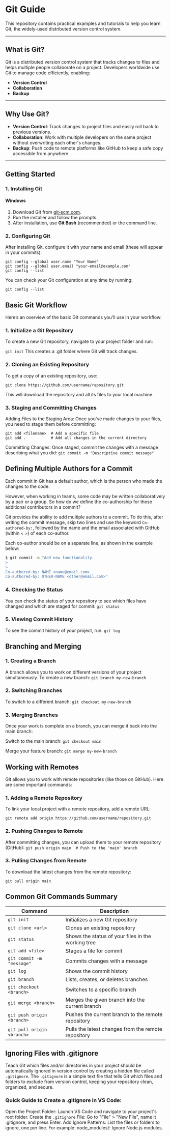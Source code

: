 # Git Guide

This repository contains practical examples and tutorials to help you learn Git, the widely-used distributed version control system.

---

## What is Git?

Git is a distributed version control system that tracks changes to files and helps multiple people collaborate on a project. Developers worldwide use Git to manage code efficiently, enabling:

- **Version Control**
- **Collaboration**
- **Backup**

---

## Why Use Git?

- **Version Control**: Track changes to project files and easily roll back to previous versions.  
- **Collaboration**: Work with multiple developers on the same project without overwriting each other's changes.  
- **Backup**: Push code to remote platforms like GitHub to keep a safe copy accessible from anywhere.  

---

## Getting Started

### 1. Installing Git

#### Windows
1. Download Git from [git-scm.com](https://git-scm.com/download/win).  
2. Run the installer and follow the prompts.  
3. After installation, use **Git Bash** (recommended) or the command line.

### 2. Configuring Git
After installing Git, configure it with your name and email (these will appear in your commits):
```
git config --global user.name "Your Name"
git config --global user.email "your-email@example.com"
git config --list
```

You can check your Git configuration at any time by running:
```
git config --list
```

## Basic Git Workflow 
Here’s an overview of the basic Git commands you'll use in your workflow:

### 1. Initialize a Git Repository
To create a new Git repository, navigate to your project folder and run:

```git init```
This creates a .git folder where Git will track changes.

### 2. Cloning an Existing Repository
To get a copy of an existing repository, use:

```git clone https://github.com/username/repository.git```

This will download the repository and all its files to your local machine.

### 3. Staging and Committing Changes
Adding Files to the Staging Area:
Once you've made changes to your files, you need to stage them before committing:
```
git add <filename>  # Add a specific file
git add .           # Add all changes in the current directory
```

Committing Changes:
Once staged, commit the changes with a message describing what you did:
```git commit -m "Descriptive commit message"```

## Defining Multiple Authors for a Commit

Each commit in Git has a default author, which is the person who made the changes to the code.

However, when working in teams, some code may be written collaboratively by a pair or a group. So how do we define the co-authorship for these additional contributors in a commit?

Git provides the ability to add multiple authors to a commit. To do this, after writing the commit message, skip two lines and use the keyword `Co-authored-by:`, followed by the name and the email associated with GitHub (within `< >`) of each co-author.

Each co-author should be on a separate line, as shown in the example below:

```bash
$ git commit -m "Add new functionality.
>
>
Co-authored-by: NAME <name@email.com>
Co-authored-by: OTHER-NAME <other@email.com>"
```
### 4. Checking the Status
You can check the status of your repository to see which files have changed and which are staged for commit:
```git status```

### 5. Viewing Commit History
To see the commit history of your project, run:
```git log```

## Branching and Merging
### 1. Creating a Branch
A branch allows you to work on different versions of your project simultaneously. To create a new branch:
```git branch my-new-branch```

### 2. Switching Branches
To switch to a different branch:
```git checkout my-new-branch```

### 3. Merging Branches
Once your work is complete on a branch, you can merge it back into the main branch:

Switch to the main branch:
```git checkout main```

Merge your feature branch:
```git merge my-new-branch```

## Working with Remotes
Git allows you to work with remote repositories (like those on GitHub). Here are some important commands:

### 1. Adding a Remote Repository
To link your local project with a remote repository, add a remote URL:

```git remote add origin https://github.com/username/repository.git```

### 2. Pushing Changes to Remote
After committing changes, you can upload them to your remote repository (GitHub):
```git push origin main  # Push to the 'main' branch ```

### 3. Pulling Changes from Remote
To download the latest changes from the remote repository:

```git pull origin main```

## Common Git Commands Summary

| Command                      | Description                                        |
|------------------------------|----------------------------------------------------|
| `git init`                   | Initializes a new Git repository                   |
| `git clone <url>`            | Clones an existing repository                      |
| `git status`                 | Shows the status of your files in the working tree |
| `git add <file>`             | Stages a file for commit                           |
| `git commit -m "message"`    | Commits changes with a message                     |
| `git log`                    | Shows the commit history                           |
| `git branch`                 | Lists, creates, or deletes branches                |
| `git checkout <branch>`      | Switches to a specific branch                      |
| `git merge <branch>`         | Merges the given branch into the current branch    |
| `git push origin <branch>`   | Pushes the current branch to the remote repository |
| `git pull origin <branch>`   | Pulls the latest changes from the remote repository|

## Ignoring Files with .gitignore

Teach Git which files and/or directories in your project should be automatically ignored in version control by creating a hidden file called ```.gitignore```.
The ```.gitignore``` is a simple text file that tells Git which files and folders to exclude from version control, keeping your repository clean, organized, and secure.

### Quick Guide to Create a .gitignore in VS Code:
Open the Project Folder: Launch VS Code and navigate to your project's root folder.
Create the ```.gitignore``` File: Go to "File" > "New File", name it .gitignore, and press Enter.
Add Ignore Patterns: List the files or folders to ignore, one per line. For example:
node_modules/: Ignore Node.js modules.
